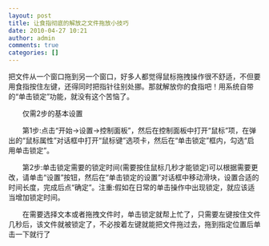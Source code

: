 ```yaml
---
layout: post
title: 让食指彻底的解放之文件拖放小技巧
date: 2010-04-27 10:21
author: admin
comments: true
categories: []
---
```

把文件从一个窗口拖到另一个窗口，好多人都觉得鼠标拖拽操作很不舒适，不但要用食指按住左键，还得同时把指针往别处挪。那就解放你的食指吧！用系统自带的“单击锁定”功能，就没有这个苦恼了。　　

　　仅需2步的基本设置　　

　　第1步:点击“开始→设置→控制面板”，然后在控制面板中打开“鼠标”项，在弹出的“鼠标属性”对话框中打开“鼠标键”选项卡，然后在“单击锁定”框内，勾选“启用单击锁定”。　　

　　第2步:单击锁定需要的锁定时间(需要按住鼠标几秒才能锁定)可以根据需要更改，请单击“设置”按钮，然后在“单击锁定的设置”对话框中移动滑块，设置合适的时间长度，完成后点“确定”。注重:假如在日常的单击操作中出现锁定，就应该适当增加锁定时间。　　

　　在需要选择文本或者拖拽文件时，单击锁定就帮上忙了，只需要左键按住文件几秒后，该文件就被锁定了，不必按着左键就能把文件拖过去，拖到指定位置后单击一下就行了
